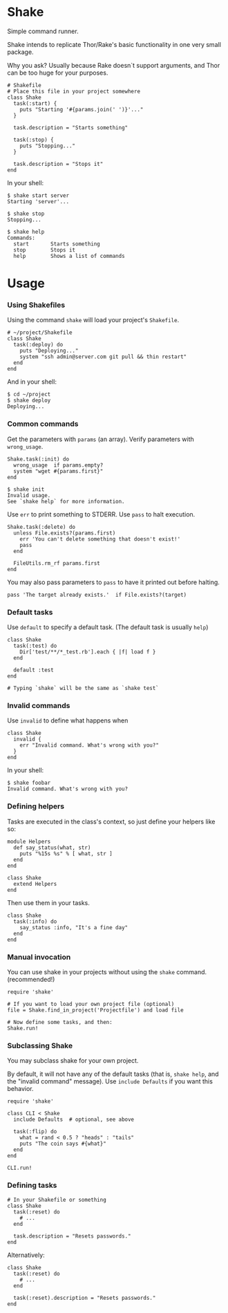 Shake
=====

Simple command runner.

Shake intends to replicate Thor/Rake's basic functionality in one very small package.

Why you ask? Usually because Rake doesn`t support arguments, and Thor can be too huge for your purposes.

    # Shakefile
    # Place this file in your project somewhere
    class Shake
      task(:start) {
        puts "Starting '#{params.join(' ')}'..."
      }

      task.description = "Starts something"

      task(:stop) {
        puts "Stopping..."
      }

      task.description = "Stops it"
    end

In your shell:

    $ shake start server
    Starting 'server'...

    $ shake stop
    Stopping...

    $ shake help
    Commands:
      start       Starts something
      stop        Stops it
      help        Shows a list of commands

Usage
=====

### Using Shakefiles

Using the command `shake` will load your project's `Shakefile`.

    # ~/project/Shakefile
    class Shake
      task(:deploy) do
        puts "Deploying..."
        system "ssh admin@server.com git pull && thin restart"
      end
    end

And in your shell:

    $ cd ~/project
    $ shake deploy
    Deploying...

### Common commands

Get the parameters with `params` (an array). Verify parameters with `wrong_usage`.

    Shake.task(:init) do
      wrong_usage  if params.empty?
      system "wget #{params.first}"
    end

    $ shake init
    Invalid usage.
    See `shake help` for more information.

Use `err` to print something to STDERR. Use `pass` to halt execution.

    Shake.task(:delete) do
      unless File.exists?(params.first)
        err 'You can't delete something that doesn't exist!'
        pass
      end

      FileUtils.rm_rf params.first
    end

You may also pass parameters to `pass` to have it printed out before halting.

    pass 'The target already exists.'  if File.exists?(target)

### Default tasks

Use `default` to specify a default task. (The default task is usually `help`)

    class Shake
      task(:test) do
        Dir['test/**/*_test.rb'].each { |f| load f }
      end

      default :test
    end

    # Typing `shake` will be the same as `shake test`

### Invalid commands

Use `invalid` to define what happens when

    class Shake
      invalid {
        err "Invalid command. What's wrong with you?"
      }
    end

In your shell:

    $ shake foobar
    Invalid command. What's wrong with you?

### Defining helpers

Tasks are executed in the class's context, so just define your helpers like so:

    module Helpers
      def say_status(what, str)
        puts "%15s %s" % [ what, str ]
      end
    end

    class Shake
      extend Helpers
    end

Then use them in your tasks.

    class Shake
      task(:info) do
        say_status :info, "It's a fine day"
      end
    end

### Manual invocation

You can use shake in your projects without using the `shake` command. (recommended!)

    require 'shake'

    # If you want to load your own project file (optional)
    file = Shake.find_in_project('Projectfile') and load file

    # Now define some tasks, and then:
    Shake.run!

### Subclassing Shake

You may subclass shake for your own project.

By default, it will not have any of the default tasks (that is, `shake help`, and
the "invalid command" message). Use `include Defaults` if you want this behavior.

    require 'shake'

    class CLI < Shake
      include Defaults  # optional, see above

      task(:flip) do
        what = rand < 0.5 ? "heads" : "tails"
        puts "The coin says #{what}"
      end
    end

    CLI.run!

### Defining tasks

    # In your Shakefile or something
    class Shake
      task(:reset) do
        # ...
      end

      task.description = "Resets passwords."
    end

Alternatively:

    class Shake
      task(:reset) do
        # ...
      end

      task(:reset).description = "Resets passwords."
    end


